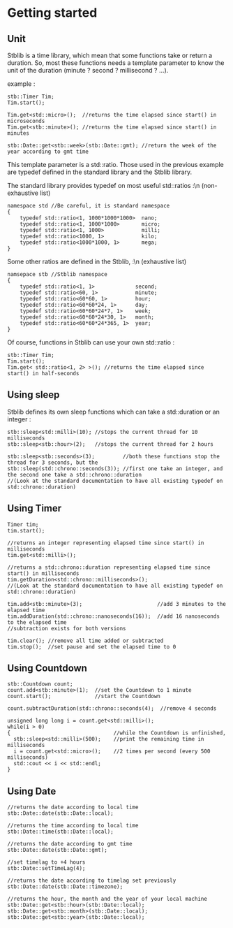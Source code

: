 # Getting started

## Unit

Stblib is a time library, which mean that some functions take or return a duration.
So, most these functions needs a template parameter to know the unit of the duration (minute ? second ? millisecond ? ...).

example :

    stb::Timer Tim;
    Tim.start();

    Tim.get<std::micro>();  //returns the time elapsed since start() in microseconds
    Tim.get<stb::minute>(); //returns the time elapsed since start() in minutes

    stb::Date::get<stb::week>(stb::Date::gmt); //return the week of the year according to gmt time

This template parameter is a std::ratio. Those used in the previous example are typedef defined in the standard library and the Stblib library.

The standard library provides typedef on most useful std::ratios :\n
(non-exhaustive list)

    namespace std //Be careful, it is standard namespace
    {
        typedef std::ratio<1, 1000*1000*1000>  nano;
        typedef std::ratio<1, 1000*1000>       micro;
        typedef std::ratio<1, 1000>            milli;
        typedef std::ratio<1000, 1>            kilo;
        typedef std::ratio<1000*1000, 1>       mega;
    }

Some other ratios are defined in the Stblib, :\n
(exhaustive list)

    namsepace stb //Stblib namespace
    {
        typedef std::ratio<1, 1>             second;
        typedef std::ratio<60, 1>            minute;
        typedef std::ratio<60*60, 1>         hour;
        typedef std::ratio<60*60*24, 1>      day;
        typedef std::ratio<60*60*24*7, 1>    week;
        typedef std::ratio<60*60*24*30, 1>   month;
        typedef std::ratio<60*60*24*365, 1>  year;
    }

Of course, functions in Stblib can use your own std::ratio :

    stb::Timer Tim;
    Tim.start();
    Tim.get< std::ratio<1, 2> >(); //returns the time elapsed since start() in half-seconds

## Using sleep

Stblib defines its own sleep functions which can take a std::duration or an integer :

    stb::sleep<std::milli>(10); //stops the current thread for 10 milliseconds
    stb::sleep<stb::hour>(2);   //stops the current thread for 2 hours

    stb::sleep<stb::seconds>(3);         //both these functions stop the thread for 3 seconds, but the
    stb::sleep(std::chrono::seconds(3)); //first one take an integer, and the second one take a std::chrono::duration
    //(Look at the standard documentation to have all existing typedef on std::chrono::duration)

## Using Timer

    Timer tim;
    tim.start();

    //returns an integer representing elapsed time since start() in milliseconds
    tim.get<std::milli>();

    //returns a std::chrono::duration representing elapsed time since start() in milliseconds
    tim.getDuration<std::chrono::milliseconds>();
    //(Look at the standard documentation to have all existing typedef on std::chrono::duration)

    tim.add<stb::minute>(3);                        //add 3 minutes to the elapsed time
    tim.addDuration(std::chrono::nanoseconds(16));  //add 16 nanoseconds to the elapsed time
    //subtraction exists for both versions

    tim.clear(); //remove all time added or subtracted
    tim.stop();  //set pause and set the elapsed time to 0


## Using Countdown

    stb::Countdown count;
    count.add<stb::minute>(1);  //set the Countdown to 1 minute
    count.start();              //start the Countdown

    count.subtractDuration(std::chrono::seconds(4);  //remove 4 seconds

    unsigned long long i = count.get<std::milli>();
    while(i > 0)                              
    {                                 //while the Countdown is unfinished,
      stb::sleep<std::milli>(500);    //print the remaining time in milliseconds
      i = count.get<std::micro>();    //2 times per second (every 500 milliseconds)
      std::cout << i << std::endl;
    }

## Using Date

    //returns the date according to local time
    stb::Date::date(stb::Date::local);

    //returns the time according to local time
    stb::Date::time(stb::Date::local);

    //returns the date according to gmt time
    stb::Date::date(stb::Date::gmt);

    //set timelag to +4 hours
    stb::Date::setTimeLag(4);

    //returns the date according to timelag set previously
    stb::Date::date(stb::Date::timezone);

    //returns the hour, the month and the year of your local machine
    stb::Date::get<stb::hour>(stb::Date::local);
    stb::Date::get<stb::month>(stb::Date::local);
    stb::Date::get<stb::year>(stb::Date::local);
